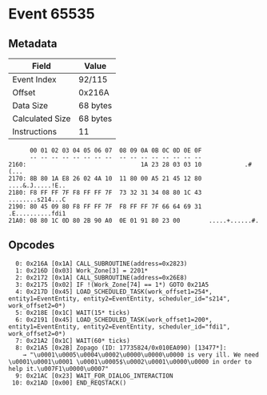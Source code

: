 # Event 65535

## Metadata

| Field           | Value    |
|-----------------|----------|
| Event Index     | 92/115   |
| Offset          | 0x216A   |
| Data Size       | 68 bytes |
| Calculated Size | 68 bytes |
| Instructions    | 11       |

```
      00 01 02 03 04 05 06 07  08 09 0A 0B 0C 0D 0E 0F
      -- -- -- -- -- -- -- --  -- -- -- -- -- -- -- --
2160:                                1A 23 28 03 03 10            .#(...
2170: 8B 80 1A E8 26 02 4A 10  11 80 00 A5 21 45 12 80  ....&.J.....!E..
2180: F8 FF FF 7F F8 FF FF 7F  73 32 31 34 08 80 1C 43  ........s214...C
2190: 80 45 09 80 F8 FF FF 7F  F8 FF FF 7F 66 64 69 31  .E..........fdi1
21A0: 08 80 1C 0D 80 2B 90 A0  0E 01 91 80 23 00        .....+......#.  
```

## Opcodes

```
  0: 0x216A [0x1A] CALL_SUBROUTINE(address=0x2823)
  1: 0x216D [0x03] Work_Zone[3] = 2201*
  2: 0x2172 [0x1A] CALL_SUBROUTINE(address=0x26E8)
  3: 0x2175 [0x02] IF !(Work_Zone[74] == 1*) GOTO 0x21A5
  4: 0x217D [0x45] LOAD_SCHEDULED_TASK(work_offset1=254*, entity1=EventEntity, entity2=EventEntity, scheduler_id="s214", work_offset2=0*)
  5: 0x218E [0x1C] WAIT(15* ticks)
  6: 0x2191 [0x45] LOAD_SCHEDULED_TASK(work_offset1=200*, entity1=EventEntity, entity2=EventEntity, scheduler_id="fdi1", work_offset2=0*)
  7: 0x21A2 [0x1C] WAIT(60* ticks)
  8: 0x21A5 [0x2B] Zopago (ID: 17735824/0x010EA090) [13477*]:
    → "\u0001\u0005\u0004\u0002\u0000\u0000\u0000 is very ill. We need \u0001\u0001\u0001 \u0001\u0005$\u0002\u0001\u0000\u0000 in order to help it.\u007F1\u0000\u0007"
  9: 0x21AC [0x23] WAIT_FOR_DIALOG_INTERACTION
 10: 0x21AD [0x00] END_REQSTACK()
```
